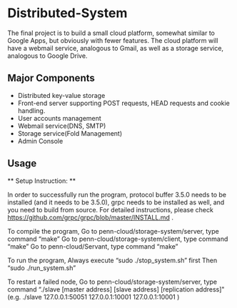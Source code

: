 # Distributed-System
The final project is to build a small cloud platform, somewhat similar to Google Apps, but obviously with fewer features. 
The cloud platform will have a webmail service, analogous to Gmail, as well as a storage service, analogous to Google Drive.

## Major Components
* Distributed key-value storage
* Front-end server supporting POST requests, HEAD requests and cookie handling.
* User accounts management
* Webmail service(DNS, SMTP)
* Storage service(Fold Management)
* Admin Console

## Usage
** Setup Instruction: **

In order to successfully run the program, protocol buffer 3.5.0 needs to be installed (and it needs to be 3.5.0), grpc needs to be installed as well, and you need to build from source. For detailed instructions, please check https://github.com/grpc/grpc/blob/master/INSTALL.md .

To compile the program, Go to penn-cloud/storage-system/server, type command “make” Go to penn-cloud/storage-system/client, type command “make” Go to penn-cloud/Servant, type command “make”

To run the program, Always execute “sudo ./stop_system.sh” first Then “sudo ./run_system.sh”

To restart a failed node, Go to penn-cloud/storage-system/server, type command “./slave [master address] [slave address] [replication address]" (e.g. ./slave 127.0.0.1:50051 127.0.0.1:10001 127.0.0.1:10001 )
